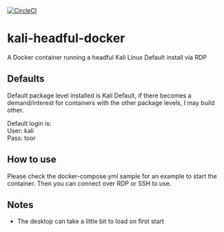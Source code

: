 [![CircleCI](https://dl.circleci.com/status-badge/img/circleci/XcfWh7FX5QpFKWFb9rXqFw/FLcsVXkxfSayfiYa6doBbG/tree/main.svg?style=svg)](https://dl.circleci.com/status-badge/redirect/circleci/XcfWh7FX5QpFKWFb9rXqFw/FLcsVXkxfSayfiYa6doBbG/tree/main)

# kali-headful-docker

A Docker container running a headful Kali Linux Default install via RDP

## Defaults  

Default package level installed is Kali Default, if there becomes a demand/interest for containers with the other package levels, I may build other.  

Default login is:  
User: kali  
Pass: toor  

## How to use

Please check the docker-compose.yml sample for an example to start the container. Then you can connect over RDP or SSH to use.  

## Notes  
- The desktop can take a little bit to load on first start  
